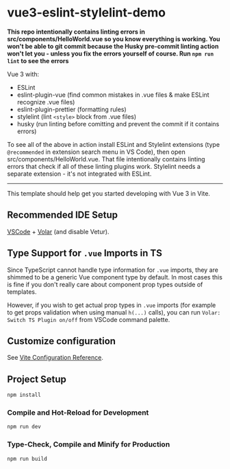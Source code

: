 # vue3-eslint-stylelint-demo

**This repo intentionally contains linting errors in src/components/HelloWorld.vue so you know everything is working. You won't be able to git commit because the Husky pre-commit linting action won't let you - unless you fix the errors yourself of course. Run `npm run lint` to see the errors**

Vue 3 with:
* ESLint
* eslint-plugin-vue (find common mistakes in .vue files & make ESLint recognize .vue files)
* eslint-plugin-prettier (formatting rules)
* stylelint (lint `<style>` block from .vue files)
* husky (run linting before comitting and prevent the commit if it contains errors)

To see all of the above in action install ESLint and Stylelint extensions (type `@recommended` in extension search menu in VS Code), then open src/components/HelloWorld.vue. That file intentionally contains linting errors that check if all of these linting plugins work. Stylelint needs a separate extension - it's not integrated with ESLint.

---

This template should help get you started developing with Vue 3 in Vite.

## Recommended IDE Setup

[VSCode](https://code.visualstudio.com/) + [Volar](https://marketplace.visualstudio.com/items?itemName=johnsoncodehk.volar) (and disable Vetur).

## Type Support for `.vue` Imports in TS

Since TypeScript cannot handle type information for `.vue` imports, they are shimmed to be a generic Vue component type by default. In most cases this is fine if you don't really care about component prop types outside of templates.

However, if you wish to get actual prop types in `.vue` imports (for example to get props validation when using manual `h(...)` calls), you can run `Volar: Switch TS Plugin on/off` from VSCode command palette.

## Customize configuration

See [Vite Configuration Reference](https://vitejs.dev/config/).

## Project Setup

```sh
npm install
```

### Compile and Hot-Reload for Development

```sh
npm run dev
```

### Type-Check, Compile and Minify for Production

```sh
npm run build
```
